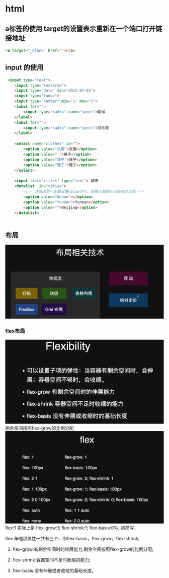 # html
##  a标签的使用 target的设置表示重新在一个端口打开链接地址
```html
<a target="_blank" href=""></a>
```
## input 的使用
```html
 <input type="text">
    <input type="textarea">
    <input type="date" min="2022-01-01">    
    <input type="range">    
    <input type="number" min="1" max="5">
    <label for="">
        <input type="radio" name="sport">瑜伽
    </label>
    <label for="">
        <input type="radio" name="sport">羽毛球
    </label>

    <select name="clothes" id="">
        <option value="衣服">衣服</option>
        <option value=" ">裤子</option>
        <option value="袜子">袜子</option>
        <option value="鞋子">鞋子</option>
    </select>

    <input list="cities" type="text"> 城市
    <datalist  id="cities">
        <!-- 注意这里一定要设置value才行，给输入框提示已经有的选择 -->
        <option value="Wuhan"></option>
        <option value="Yunnan">Yunnan</option>
        <option value="">Beijing</option>
    </datalist>
 

```
## 布局
![](../readingClocking/images/02.png)
### flex布局
![](images/03.png)
剩余空间按照flex-grow的比例分配
![](images/04.png)
flex:1 实际上是 flex-grow:1; flex-shrink:1; flex-basis:0%; 的简写，

flex 伸缩项属性一共有三个，即flex-basis，flex-grow，flex-shrink;

1. flex-grow:有剩余空间时的伸展能力,剩余空间按照flex-grow的比例分配;

2. flex-shrink:容器空间不足时收缩的能力;
3. flex-basis:没有伸展或者收缩的基础长度。
